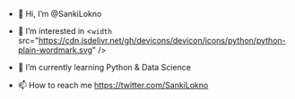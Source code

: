 - 👋 Hi, I’m @SankiLokno
- 👀 I’m interested in 
            <`width` src="https://cdn.jsdelivr.net/gh/devicons/devicon/icons/python/python-plain-wordmark.svg" />
              
- 🌱 I’m currently learning Python & Data Science
- 📫 How to reach me https://twitter.com/SankiLokno
          
<!---
SankiLokno/SankiLokno is a ✨ special ✨ repository because its `README.md` (this file) appears on your GitHub profile.
You can click the Preview link to take a look at your changes.
--->
